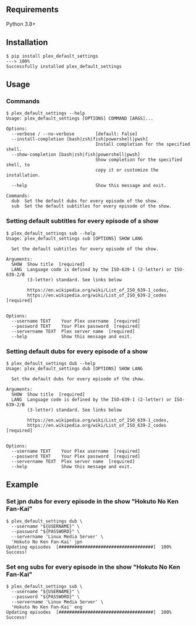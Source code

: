 ## Requirements

Python 3.8+

## Installation

<div class="termy">

```console
$ pip install plex_default_settings
---> 100%
Successfully installed plex_default_settings
```

</div>

## Usage

### Commands

<div class="termy">
  
```console
$ plex_default_settings --help
Usage: plex_default_settings [OPTIONS] COMMAND [ARGS]...

Options:
  --verbose / --no-verbose        [default: False]
  --install-completion [bash|zsh|fish|powershell|pwsh]
                                  Install completion for the specified shell.
  --show-completion [bash|zsh|fish|powershell|pwsh]
                                  Show completion for the specified shell, to
                                  copy it or customize the installation.

  --help                          Show this message and exit.

Commands:
  dub  Set the default dubs for every episode of the show.
  sub  Set the default subtitles for every episode of the show.
```

</div>

### Setting default subtitles for every episode of a show

<div class="termy">
  
```console
$ plex_default_settings sub --help
Usage: plex_default_settings sub [OPTIONS] SHOW LANG

  Set the default subtitles for every episode of the show.

Arguments:
  SHOW  Show title  [required]
  LANG  Language code is defined by the ISO-639-1 (2-letter) or ISO-639-2/B
        (3-letter) standard. See links below

        https://en.wikipedia.org/wiki/List_of_ISO_639-1_codes,
        https://en.wikipedia.org/wiki/List_of_ISO_639-2_codes  [required]


Options:
  --username TEXT    Your Plex username  [required]
  --password TEXT    Your Plex password  [required]
  --servername TEXT  Plex server name  [required]
  --help             Show this message and exit.
```

</div>

### Setting default dubs for every episode of a show

<div class="termy">
  
```console
$ plex_default_settings dub --help
Usage: plex_default_settings dub [OPTIONS] SHOW LANG

  Set the default dubs for every episode of the show.

Arguments:
  SHOW  Show title  [required]
  LANG  Language code is defined by the ISO-639-1 (2-letter) or ISO-639-2/B
        (3-letter) standard. See links below

        https://en.wikipedia.org/wiki/List_of_ISO_639-1_codes,
        https://en.wikipedia.org/wiki/List_of_ISO_639-2_codes  [required]


Options:
  --username TEXT    Your Plex username  [required]
  --password TEXT    Your Plex password  [required]
  --servername TEXT  Plex server name  [required]
  --help             Show this message and exit.
```

</div>

## Example

### Set jpn dubs for every episode in the show "Hokuto No Ken Fan-Kai"

<div class="termy">
  
```console
$ plex_default_settings dub \
  --username "${USERNAME}" \
  --password "${PASSWORD}" \
  --servername 'Linux Media Server' \
  'Hokuto No Ken Fan-Kai' jpn
Updating episodes  [####################################]  100%
Success!
```

</div>

### Set eng subs for every episode in the show "Hokuto No Ken Fan-Kai"

<div class="termy">
  
```console
$ plex_default_settings sub \
  --username "${USERNAME}" \
  --password "${PASSWORD}" \
  --servername 'Linux Media Server' \
  'Hokuto No Ken Fan-Kai' eng
Updating episodes  [####################################]  100%
Success!
```

</div>
